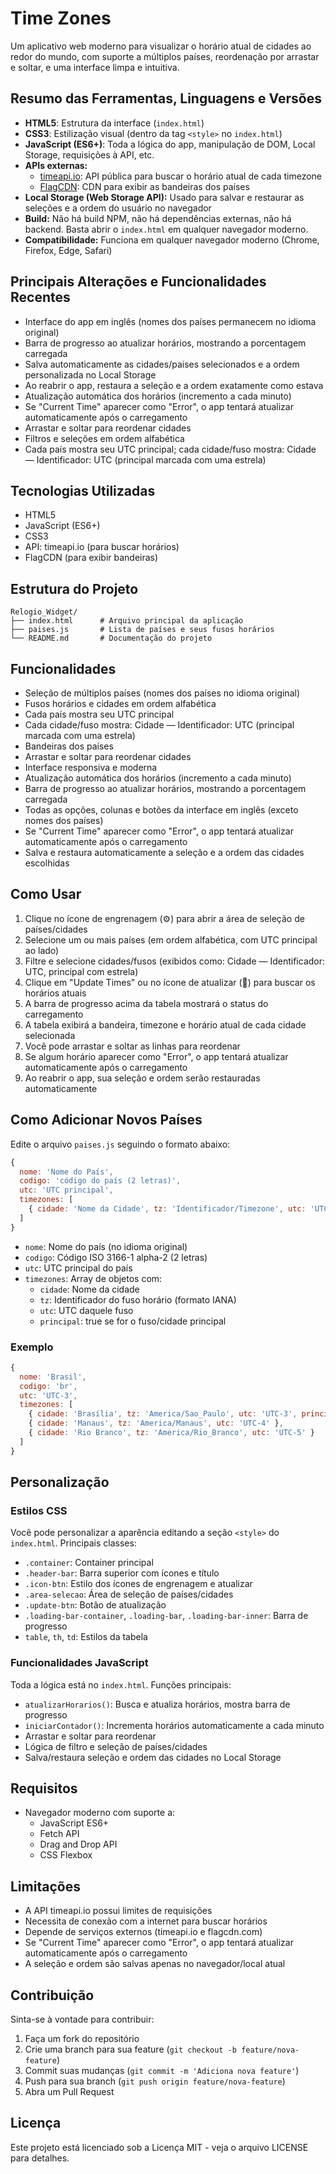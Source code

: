 # Time Zones

Um aplicativo web moderno para visualizar o horário atual de cidades ao redor do mundo, com suporte a múltiplos países, reordenação por arrastar e soltar, e uma interface limpa e intuitiva.

## Resumo das Ferramentas, Linguagens e Versões

- **HTML5**: Estrutura da interface (`index.html`)
- **CSS3**: Estilização visual (dentro da tag `<style>` no `index.html`)
- **JavaScript (ES6+)**: Toda a lógica do app, manipulação de DOM, Local Storage, requisições à API, etc.
- **APIs externas:**
  - [timeapi.io](https://timeapi.io): API pública para buscar o horário atual de cada timezone
  - [FlagCDN](https://flagcdn.com): CDN para exibir as bandeiras dos países
- **Local Storage (Web Storage API):** Usado para salvar e restaurar as seleções e a ordem do usuário no navegador
- **Build:** Não há build NPM, não há dependências externas, não há backend. Basta abrir o `index.html` em qualquer navegador moderno.
- **Compatibilidade:** Funciona em qualquer navegador moderno (Chrome, Firefox, Edge, Safari)

## Principais Alterações e Funcionalidades Recentes

- Interface do app em inglês (nomes dos países permanecem no idioma original)
- Barra de progresso ao atualizar horários, mostrando a porcentagem carregada
- Salva automaticamente as cidades/paises selecionados e a ordem personalizada no Local Storage
- Ao reabrir o app, restaura a seleção e a ordem exatamente como estava
- Atualização automática dos horários (incremento a cada minuto)
- Se "Current Time" aparecer como "Error", o app tentará atualizar automaticamente após o carregamento
- Arrastar e soltar para reordenar cidades
- Filtros e seleções em ordem alfabética
- Cada país mostra seu UTC principal; cada cidade/fuso mostra: Cidade — Identificador: UTC (principal marcada com uma estrela)

## Tecnologias Utilizadas

- HTML5
- JavaScript (ES6+)
- CSS3
- API: timeapi.io (para buscar horários)
- FlagCDN (para exibir bandeiras)

## Estrutura do Projeto

```
Relogio_Widget/
├── index.html      # Arquivo principal da aplicação
├── paises.js       # Lista de países e seus fusos horários
└── README.md       # Documentação do projeto
```

## Funcionalidades

- Seleção de múltiplos países (nomes dos países no idioma original)
- Fusos horários e cidades em ordem alfabética
- Cada país mostra seu UTC principal
- Cada cidade/fuso mostra: Cidade — Identificador: UTC (principal marcada com uma estrela)
- Bandeiras dos países
- Arrastar e soltar para reordenar cidades
- Interface responsiva e moderna
- Atualização automática dos horários (incremento a cada minuto)
- Barra de progresso ao atualizar horários, mostrando a porcentagem carregada
- Todas as opções, colunas e botões da interface em inglês (exceto nomes dos países)
- Se "Current Time" aparecer como "Error", o app tentará atualizar automaticamente após o carregamento
- Salva e restaura automaticamente a seleção e a ordem das cidades escolhidas

## Como Usar

1. Clique no ícone de engrenagem (⚙️) para abrir a área de seleção de países/cidades
2. Selecione um ou mais países (em ordem alfabética, com UTC principal ao lado)
3. Filtre e selecione cidades/fusos (exibidos como: Cidade — Identificador: UTC, principal com estrela)
4. Clique em "Update Times" ou no ícone de atualizar (🔄) para buscar os horários atuais
5. A barra de progresso acima da tabela mostrará o status do carregamento
6. A tabela exibirá a bandeira, timezone e horário atual de cada cidade selecionada
7. Você pode arrastar e soltar as linhas para reordenar
8. Se algum horário aparecer como "Error", o app tentará atualizar automaticamente após o carregamento
9. Ao reabrir o app, sua seleção e ordem serão restauradas automaticamente

## Como Adicionar Novos Países

Edite o arquivo `paises.js` seguindo o formato abaixo:

```javascript
{
  nome: 'Nome do País',
  codigo: 'código do país (2 letras)',
  utc: 'UTC principal',
  timezones: [
    { cidade: 'Nome da Cidade', tz: 'Identificador/Timezone', utc: 'UTC do fuso', principal: true/false }
  ]
}
```

- `nome`: Nome do país (no idioma original)
- `codigo`: Código ISO 3166-1 alpha-2 (2 letras)
- `utc`: UTC principal do país
- `timezones`: Array de objetos com:
  - `cidade`: Nome da cidade
  - `tz`: Identificador do fuso horário (formato IANA)
  - `utc`: UTC daquele fuso
  - `principal`: true se for o fuso/cidade principal

### Exemplo

```javascript
{
  nome: 'Brasil',
  codigo: 'br',
  utc: 'UTC-3',
  timezones: [
    { cidade: 'Brasília', tz: 'America/Sao_Paulo', utc: 'UTC-3', principal: true },
    { cidade: 'Manaus', tz: 'America/Manaus', utc: 'UTC-4' },
    { cidade: 'Rio Branco', tz: 'America/Rio_Branco', utc: 'UTC-5' }
  ]
}
```

## Personalização

### Estilos CSS

Você pode personalizar a aparência editando a seção `<style>` do `index.html`. Principais classes:

- `.container`: Container principal
- `.header-bar`: Barra superior com ícones e título
- `.icon-btn`: Estilo dos ícones de engrenagem e atualizar
- `.area-selecao`: Área de seleção de países/cidades
- `.update-btn`: Botão de atualização
- `.loading-bar-container`, `.loading-bar`, `.loading-bar-inner`: Barra de progresso
- `table`, `th`, `td`: Estilos da tabela

### Funcionalidades JavaScript

Toda a lógica está no `index.html`. Funções principais:

- `atualizarHorarios()`: Busca e atualiza horários, mostra barra de progresso
- `iniciarContador()`: Incrementa horários automaticamente a cada minuto
- Arrastar e soltar para reordenar
- Lógica de filtro e seleção de países/cidades
- Salva/restaura seleção e ordem das cidades no Local Storage

## Requisitos

- Navegador moderno com suporte a:
  - JavaScript ES6+
  - Fetch API
  - Drag and Drop API
  - CSS Flexbox

## Limitações

- A API timeapi.io possui limites de requisições
- Necessita de conexão com a internet para buscar horários
- Depende de serviços externos (timeapi.io e flagcdn.com)
- Se "Current Time" aparecer como "Error", o app tentará atualizar automaticamente após o carregamento
- A seleção e ordem são salvas apenas no navegador/local atual

## Contribuição

Sinta-se à vontade para contribuir:
1. Faça um fork do repositório
2. Crie uma branch para sua feature (`git checkout -b feature/nova-feature`)
3. Commit suas mudanças (`git commit -m 'Adiciona nova feature'`)
4. Push para sua branch (`git push origin feature/nova-feature`)
5. Abra um Pull Request

## Licença

Este projeto está licenciado sob a Licença MIT - veja o arquivo LICENSE para detalhes. 
